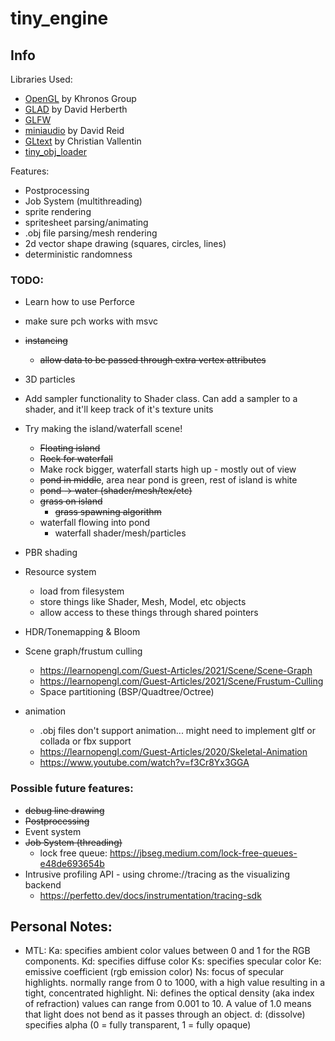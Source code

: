 # tiny_engine

## Info

Libraries Used:
- [OpenGL](https://www.opengl.org/) by Khronos Group
- [GLAD](https://glad.dav1d.de/) by David Herberth
- [GLFW](https://www.glfw.org/)
- [miniaudio](https://github.com/mackron/miniaudio) by David Reid
- [GLtext](https://github.com/vallentin/glText) by Christian Vallentin 
- [tiny_obj_loader](https://github.com/tinyobjloader/tinyobjloader)

Features:
- Postprocessing
- Job System (multithreading)
- sprite rendering
- spritesheet parsing/animating
- .obj file parsing/mesh rendering
- 2d vector shape drawing (squares, circles, lines)
- deterministic randomness

### TODO:
- Learn how to use Perforce
- make sure pch works with msvc
- ~~instancing~~
    - ~~allow data to be passed through extra vertex attributes~~
- 3D particles
- Add sampler functionality to Shader class. Can add a sampler to a shader, and it'll keep track of it's texture units
- Try making the island/waterfall scene!
    - ~~Floating island~~
    - ~~Rock for waterfall~~
    - Make rock bigger, waterfall starts high up - mostly out of view
    - ~~pond in middle~~, area near pond is green, rest of island is white
    - ~~pond -> water (shader/mesh/tex/etc)~~
    - ~~grass on island~~
        - ~~grass spawning algorithm~~
    - waterfall flowing into pond
        - waterfall shader/mesh/particles
- PBR shading
- Resource system
    - load from filesystem
    - store things like Shader, Mesh, Model, etc objects
    - allow access to these things through shared pointers

- HDR/Tonemapping & Bloom
- Scene graph/frustum culling 
    - https://learnopengl.com/Guest-Articles/2021/Scene/Scene-Graph
    - https://learnopengl.com/Guest-Articles/2021/Scene/Frustum-Culling
    - Space partitioning (BSP/Quadtree/Octree)
- animation
    - .obj files don't support animation... might need to implement gltf or collada or fbx support
    - https://learnopengl.com/Guest-Articles/2020/Skeletal-Animation
    - https://www.youtube.com/watch?v=f3Cr8Yx3GGA

### Possible future features:
- ~~debug line drawing~~
- ~~Postprocessing~~
- Event system
- ~~Job System (threading)~~
    - lock free queue: https://jbseg.medium.com/lock-free-queues-e48de693654b
- Intrusive profiling API - using chrome://tracing as the visualizing backend
    - https://perfetto.dev/docs/instrumentation/tracing-sdk




## Personal Notes:
- MTL:
Ka: specifies ambient color     values between 0 and 1 for the RGB components.
Kd: specifies diffuse color
Ks: specifies specular color
Ke: emissive coefficient (rgb emission color)
Ns: focus of specular highlights. normally range from 0 to 1000, with a high value resulting in a tight, concentrated highlight.
Ni: defines the optical density (aka index of refraction) values can range from 0.001 to 10. A value of 1.0 means that light does not bend as it passes through an object.
d: (dissolve) specifies alpha (0 = fully transparent, 1 = fully opaque)